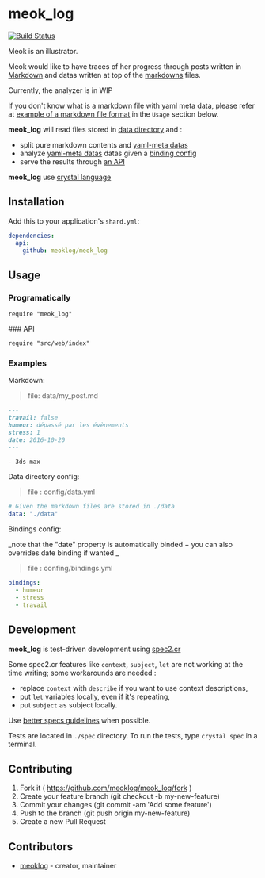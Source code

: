 # meok_log

[![Build Status](https://travis-ci.org/meoklog/meok_log.svg?branch=master)](https://travis-ci.org/meoklog/meok_log)

Meok is an illustrator.

Meok would like to have traces of her progress through posts
written in [Markdown][site-markdown] and datas written
at top of the [markdowns][site-markdown] files.

Currently, the analyzer is in WIP

If you don't know what is a markdown file with yaml meta data, please refer at
[example of a markdown file format][example-md] in the ``Usage`` section below.

__meok_log__ will read files stored in [data directory][example-config-data] and :
  - split pure markdown contents and [yaml-meta datas][site-yamlmeta]
  - analyze [yaml-meta datas][site-yamlmeta] datas
  given a [binding config][example-config-binding]
  - serve the results through [an API]()

__meok_log__ use [crystal language][site-crystal]

## Installation

Add this to your application's `shard.yml`:

```yaml
dependencies:
  api:
    github: meoklog/meok_log
```


## Usage

### Programatically

```crystal
require "meok_log"
```

### API

```crystal
require "src/web/index"
```

### Examples

Markdown:

> file: data/my_post.md

```markdown
---
travail: false
humeur: dépassé par les évènements
stress: 1
date: 2016-10-20
---

- 3ds max
```

Data directory config:

> file : config/data.yml

```yaml
# Given the markdown files are stored in ./data
data: "./data"
```

Bindings config:

_note that the "date" property is automatically binded −
you can also overrides date binding if wanted _

> file : confing/bindings.yml

```yaml
bindings:
  - humeur
  - stress
  - travail
```

## Development

__meok_log__ is test-driven development using [spec2.cr][github-spec2cr]

Some spec2.cr features like ``context``, ``subject``, ``let`` are not working at the time writing;
some workarounds are needed :
- replace ``context`` with ``describe`` if you want to use context descriptions,
- put ``let`` variables locally, even if it's repeating,
- put ``subject`` as subject locally.

Use [better specs guidelines][site-better-spec] when possible.

Tests are located in ``./spec`` directory.
To run the tests, type ``crystal spec`` in a terminal.

## Contributing

1. Fork it ( https://github.com/meoklog/meok_log/fork )
2. Create your feature branch (git checkout -b my-new-feature)
3. Commit your changes (git commit -am 'Add some feature')
4. Push to the branch (git push origin my-new-feature)
5. Create a new Pull Request

## Contributors

- [meoklog](https://github.com/meoklog)  - creator, maintainer

[site-yamlmeta]: https://middlemanapp.com/basics/frontmatter/
[site-markdown]: http://daringfireball.net/projects/markdown/
[site-crystal]: http://crystal-lang.org
[site-better-spec]: http://betterspecs.org
[github-spec2cr]: https://github.com/waterlink/spec2.cr
[example-md]: #examples
[example-config-data]: #example
[example-config-binding]: #examples

